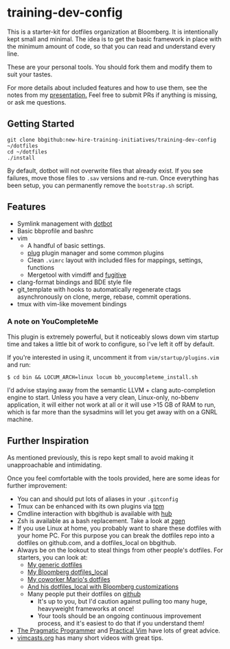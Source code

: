# training-dev-config
This is a starter-kit for dotfiles organization at Bloomberg.  It is intentionally kept small and minimal.  The idea is to get the basic framework in place with the minimum amount of code, so that you can read and understand every line.

These are your personal tools.  You should fork them and modify them to suit your tastes.

For more details about included features and how to use them, see the notes from my [presentation.](https://bbgithub.dev.bloomberg.com/bhipple/tooling-pointers)
Feel free to submit PRs if anything is missing, or ask me questions.

## Getting Started
```shell
git clone bbgithub:new-hire-training-initiatives/training-dev-config ~/dotfiles
cd ~/dotfiles
./install
```
By default, dotbot will not overwrite files that already exist. If you see failures, move those
files to `.sav` versions and re-run.  Once everything has been setup,
you can permanently remove the `bootstrap.sh` script.

## Features
* Symlink management with [dotbot](http://www.anishathalye.com/2014/08/03/managing-your-dotfiles/)
* Basic bbprofile and bashrc
* vim
    - A handful of basic settings.
    - [plug](https://github.com/junegunn/vim-plug) plugin manager and some common plugins
    - Clean `.vimrc` layout with included files for mappings, settings, functions
    - Mergetool with vimdiff and [fugitive](https://github.com/tpope/vim-fugitive)
* clang-format bindings and BDE style file
* git_template with hooks to automatically regenerate ctags asynchronously on clone, merge, rebase, commit operations.
* tmux with vim-like movement bindings

### A note on YouCompleteMe
This plugin is extremely powerful, but it noticeably slows down vim startup
time and takes a little bit of work to configure, so I've left it off by default.

If you're interested in using it, uncomment it from `vim/startup/plugins.vim` and run:
```
$ cd bin && LOCUM_ARCH=linux locum bb_youcompleteme_install.sh
```

I'd advise staying away from the semantic LLVM + clang auto-completion engine to start.
Unless you have a very clean, Linux-only, no-bbenv application, it will either not work
at all or it will use >15 GB of RAM to run, which is far more than the sysadmins will let
you get away with on a GNRL machine.

## Further Inspiration
As mentioned previously, this is repo kept small to avoid making it unapproachable and intimidating.

Once you feel comfortable with the tools provided, here are some ideas for further improvement:
* You can and should put lots of aliases in your `.gitconfig`
* Tmux can be enhanced with its own plugins via [tpm](https://github.com/tmux-plugins/tpm)
* Cmdline interaction with bbgithub is available with [hub](https://hub.github.com/)
* Zsh is available as a bash replacement. Take a look at [zgen](https://github.com/unixorn/zsh-quickstart-kit)
* If you use Linux at home, you probably want to share these dotfiles with your home PC. For this purpose you can break the dotfiles repo into a dotfiles on github.com, and a dotfiles_local on bbgithub.
* Always be on the lookout to steal things from other people's dotfiles.  For starters, you can look at:
    - [My generic dotfiles](https://github.com/bhipple/dotfiles)
    - [My Bloomberg dotfiles_local](https://bbgithub.dev.bloomberg.com/bhipple/dotfiles_local)
    - [My coworker Mario's dotfiles](https://github.com/mlongob/dotfiles)
    - [And his dotfiles_local with Bloomberg customizations](https://bbgithub.dev.bloomberg.com/mlongob1/dotfiles-local)
    - Many people put their dotfiles on [github](http://dotfiles.github.io/)
        * It's up to you, but I'd caution against pulling too many huge, heavyweight frameworks at once!
        * Your tools should be an ongoing continuous improvement process, and it's easiest to do that if you understand them!
* [The Pragmatic Programmer](https://www.amazon.com/Pragmatic-Programmer-Journeyman-Master/dp/020161622X) and [Practical Vim](https://pragprog.com/book/dnvim/practical-vim) have lots of great advice.
* [vimcasts.org](http://vimcasts.org/) has many short videos with great tips.
